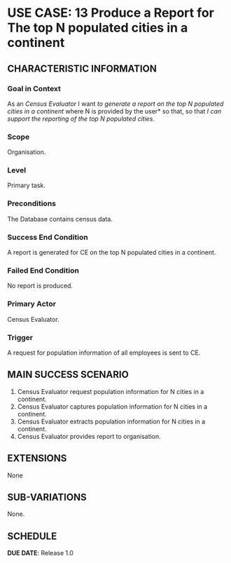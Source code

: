 # USE CASE: 13 Produce a Report for The top N populated cities in a continent

## CHARACTERISTIC INFORMATION

### Goal in Context

As an *Census Evaluator* I want *to generate a report on the top N populated cities in a continent* where N is provided by the user* so that, so that *I can support the reporting of the top N populated cities.*
### Scope

Organisation.

### Level

Primary task.

### Preconditions

The Database contains census data.

### Success End Condition

A report is generated for CE on the top N populated cities in a continent.

### Failed End Condition

No report is produced.

### Primary Actor

Census Evaluator.

### Trigger

A request for population information of all employees is sent to CE.

## MAIN SUCCESS SCENARIO

1. Census Evaluator request population information for N cities in a continent.
2. Census Evaluator captures population information for N cities in a continent.
3. Census Evaluator extracts population information for N cities in a continent.
4. Census Evaluator provides report to organisation.

## EXTENSIONS

None

## SUB-VARIATIONS

None.

## SCHEDULE

**DUE DATE**: Release 1.0